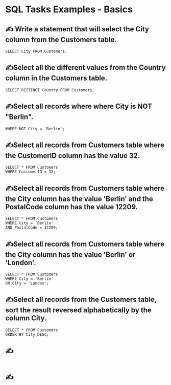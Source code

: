 # SQL Tasks Examples - Basics

## ✍️ Write a statement that will select the City column from the Customers table.
```
SELECT City FROM Customers;
```

## ✍️Select all the different values from the Country column in the Customers table.

```
SELECT DISTINCT Country FROM Customers;
```

## ✍️Select all records where where City is NOT "Berlin".

```SELECT * FROM Customers
WHERE NOT City = `Berlin`;
```

## ✍️Select all records from Customers table where the CustomerID column has the value 32.

```
SELECT * FROM Customers
WHERE CustomerID = 32;
```

## ✍️Select all records from Customers table where the City column has the value 'Berlin' and the PostalCode column has the value 12209.

```
SELECT * FROM Customers
WHERE City = 'Berlin' 
AND PostalCode = 12209;
```

## ✍️Select all records from Customers table where the City column has the value 'Berlin' or 'London'.

```
SELECT * FROM Customers
WHERE City = 'Berlin'
OR City = 'London';
```

## ✍️Select all records from the Customers table, sort the result reversed alphabetically by the column City.

```
SELECT * FROM Customers
ORDER BY City DESC;
```

## ✍️

```

```

## ✍️

```

```

